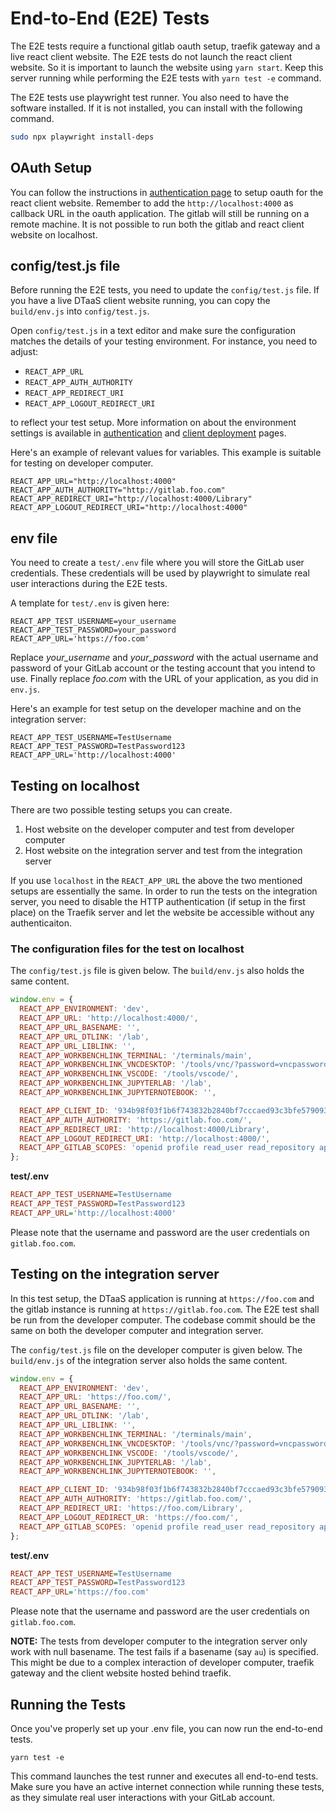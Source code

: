 # End-to-End (E2E) Tests

The E2E tests require a functional gitlab oauth setup, traefik gateway and a live react client website. The E2E tests do not launch the react client website. So it is important to launch the website using `yarn start`. Keep this server running while performing the E2E tests with `yarn test -e` command.

The E2E tests use playwright test runner. You also need to have the software installed. If it is not installed, you can install with the following command.

```bash
sudo npx playwright install-deps
```

## OAuth Setup

You can follow the instructions in [authentication page](../../docs/admin/client/auth.md) to setup oauth for the react client website. Remember to add the `http://localhost:4000` as callback URL in the oauth application. The gitlab will still be running on a remote machine. It is not possible to run both the gitlab and react client website on localhost.

## config/test.js file

Before running the E2E tests, you need to update the `config/test.js` file. If you have a live DTaaS client website running, you can copy the `build/env.js` into `config/test.js`.

Open `config/test.js` in a text editor and make sure the configuration matches the details of your testing environment. For instance, you need to adjust:

* `REACT_APP_URL`
* `REACT_APP_AUTH_AUTHORITY`
* `REACT_APP_REDIRECT_URI`
* `REACT_APP_LOGOUT_REDIRECT_URI`

to reflect your test setup. More information on about the environment settings is available in [authentication](../../docs/admin/client/auth.md) and [client deployment](../../docs/admin/client/CLIENT.md) pages.

Here's an example of relevant values for variables. This example is suitable for testing on developer computer.

```
REACT_APP_URL="http://localhost:4000"
REACT_APP_AUTH_AUTHORITY="http://gitlab.foo.com"
REACT_APP_REDIRECT_URI="http://localhost:4000/Library"
REACT_APP_LOGOUT_REDIRECT_URI="http://localhost:4000"
```

## env file

You need to create a `test/.env` file where you will store the GitLab user credentials. These credentials will be used by playwright to simulate real user interactions during the E2E tests.

A template for `test/.env` is given here:

```env
REACT_APP_TEST_USERNAME=your_username
REACT_APP_TEST_PASSWORD=your_password
REACT_APP_URL='https://foo.com'
```

Replace _your_username_ and _your_password_ with the actual username and password of your GitLab account or the testing account that you intend to use. Finally replace _foo.com_ with the URL of your application, as you did in `env.js`.

Here's an example for test setup on the developer machine and on the integration server:

```
REACT_APP_TEST_USERNAME=TestUsername
REACT_APP_TEST_PASSWORD=TestPassword123
REACT_APP_URL='http://localhost:4000'
```

## Testing on localhost

There are two possible testing setups you can create.

1. Host website on the developer computer and test from developer computer
1. Host website on the integration server and test from the integration server

If you use `localhost` in the `REACT_APP_URL` the above the two mentioned setups are essentially the same. 
In order to run the tests on the integration server, you need to disable the HTTP authentication (if setup in the first place) on the Traefik server and let the website be accessible without any authenticaiton.

### The configuration files for the test on localhost

The `config/test.js` file is given below. The `build/env.js` also holds the same content.

```js
window.env = {
  REACT_APP_ENVIRONMENT: 'dev',
  REACT_APP_URL: 'http://localhost:4000/',
  REACT_APP_URL_BASENAME: '',
  REACT_APP_URL_DTLINK: '/lab',
  REACT_APP_URL_LIBLINK: '',
  REACT_APP_WORKBENCHLINK_TERMINAL: '/terminals/main',
  REACT_APP_WORKBENCHLINK_VNCDESKTOP: '/tools/vnc/?password=vncpassword',
  REACT_APP_WORKBENCHLINK_VSCODE: '/tools/vscode/',
  REACT_APP_WORKBENCHLINK_JUPYTERLAB: '/lab',
  REACT_APP_WORKBENCHLINK_JUPYTERNOTEBOOK: '',

  REACT_APP_CLIENT_ID: '934b98f03f1b6f743832b2840bf7cccaed93c3bfe579093dd0942a433691ccc0',
  REACT_APP_AUTH_AUTHORITY: 'https://gitlab.foo.com/',
  REACT_APP_REDIRECT_URI: 'http://localhost:4000/Library',
  REACT_APP_LOGOUT_REDIRECT_URI: 'http://localhost:4000/',
  REACT_APP_GITLAB_SCOPES: 'openid profile read_user read_repository api',
};
```

**test/.env**

```ini
REACT_APP_TEST_USERNAME=TestUsername
REACT_APP_TEST_PASSWORD=TestPassword123
REACT_APP_URL='http://localhost:4000'
```

Please note that the username and password are the user credentials on `gitlab.foo.com`.

## Testing on the integration server

In this test setup, the DTaaS application is running at `https://foo.com` and the gitlab instance is running at `https://gitlab.foo.com`. The E2E test shall be run from the developer computer. The codebase commit should be the same on both the developer computer and integration server.

The `config/test.js` file on the developer computer is given below. The `build/env.js` of the integration server also holds the same content.

```js
window.env = {
  REACT_APP_ENVIRONMENT: 'dev',
  REACT_APP_URL: 'https://foo.com/',
  REACT_APP_URL_BASENAME: '',
  REACT_APP_URL_DTLINK: '/lab',
  REACT_APP_URL_LIBLINK: '',
  REACT_APP_WORKBENCHLINK_TERMINAL: '/terminals/main',
  REACT_APP_WORKBENCHLINK_VNCDESKTOP: '/tools/vnc/?password=vncpassword',
  REACT_APP_WORKBENCHLINK_VSCODE: '/tools/vscode/',
  REACT_APP_WORKBENCHLINK_JUPYTERLAB: '/lab',
  REACT_APP_WORKBENCHLINK_JUPYTERNOTEBOOK: '',

  REACT_APP_CLIENT_ID: '934b98f03f1b6f743832b2840bf7cccaed93c3bfe579093dd0942a433691ccc0',
  REACT_APP_AUTH_AUTHORITY: 'https://gitlab.foo.com/',
  REACT_APP_REDIRECT_URI: 'https://foo.com/Library',
  REACT_APP_LOGOUT_REDIRECT_UR: 'https://foo.com/',
  REACT_APP_GITLAB_SCOPES: 'openid profile read_user read_repository api',
};
```

**test/.env**

```ini
REACT_APP_TEST_USERNAME=TestUsername
REACT_APP_TEST_PASSWORD=TestPassword123
REACT_APP_URL='https://foo.com'
```

Please note that the username and password are the user credentials on `gitlab.foo.com`.

**NOTE:** The tests from developer computer to the integration server only work with null basename. The test fails if a basename (say `au`) is specified. This might be due to a complex interaction of developer computer, traefik gateway and the client website hosted behind traefik.

## Running the Tests
Once you've properly set up your .env file, you can now run the end-to-end tests.

```
yarn test -e
```
This command launches the test runner and executes all end-to-end tests. Make sure you have an active internet connection while running these tests, as they simulate real user interactions with your GitLab account.

